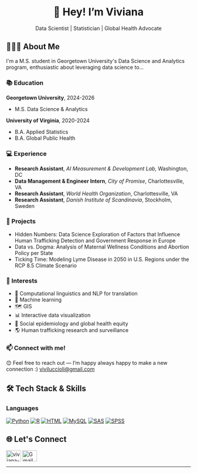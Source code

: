 
<h1 align="center">
  👋 Hey! I’m Viviana
</h1>

<p align="center">
  Data Scientist | Statistician | Global Health Advocate
</p>

## 👩🏻‍💻 About Me

I'm a M.S. student in Georgetown University's Data Science and Analytics program, enthusiastic about leveraging data science to...

### 📚 Education

**Georgetown University**, 2024-2026
- M.S. Data Science & Analytics

**University of Virginia**, 2020-2024
- B.A. Applied Statistics
- B.A. Global Public Health

### 💻 Experience

- **Research Assistant**, *AI Measurement & Development Lab*, Washington, DC
- **Data Management & Engineer Intern**, *City of Promise*, Charlottesville, VA
- **Research Assistant**, *World Health Organization*, Charlottesville, VA
- **Research Assistant**, *Danish Institute of Scandinavia*, Stockholm, Sweden

### 💼 Projects

- Hidden Numbers: Data Science Exploration of Factors that Influence Human Trafficking Detection and Government Response in Europe
- Data vs. Dogma: Analysis of Maternal Wellness Conditions and Abortion Policy per State
- Ticking Time: Modeling Lyme Disease in 2050 in U.S. Regions under the RCP 8.5 Climate Scenario


### 🧐 Interests

- 💬 Computational linguistics and NLP for translation
- 📖 Machine learning
- 🗺️ GIS
- 📊 Interactive data visualization
- 🧠 Social epidemiology and global health equity
- 🌎 Human trafficking research and surveillance


### 📫 Connect with me!
😊 Feel free to reach out — I’m happy always happy to make a new connection :) [viviluccioli@gmail.com](mailto:viviluccioli@gmail.com)


## 🛠 Tech Stack & Skills
### Languages
[![Python](https://img.shields.io/badge/Python-3776AB?style=for-the-badge&logo=python&logoColor=white)](https://www.python.org/)
[![R](https://img.shields.io/badge/R-276DC3?style=for-the-badge&logo=r&logoColor=white)](https://www.r-project.org/)
[![HTML](https://img.shields.io/badge/HTML-E34F26?style=for-the-badge&logo=html5&logoColor=white)](https://developer.mozilla.org/en-US/docs/Web/HTML)
[![MySQL](https://img.shields.io/badge/mysql-4479A1.svg?style=for-the-badge&logo=mysql&logoColor=white)](https://www.mysql.com/)
[![SAS](https://img.shields.io/badge/SAS-1C7CD6?style=for-the-badge&logo=sas&logoColor=white)](https://www.sas.com/)
[![SPSS](https://img.shields.io/badge/SPSS-052FAD?style=for-the-badge&logo=ibm&logoColor=white)](https://www.ibm.com/products/spss-statistics)



## 🌐 Let's Connect
<p align="left">
  <a href="https://www.linkedin.com/in/viviana-luccioli-45a997207/" target="blank"><img align="center" src="https://raw.githubusercontent.com/rahuldkjain/github-profile-readme-generator/master/src/images/icons/Social/linked-in-alt.svg" alt="viviana-luccioli" height="30" width="40" /></a>
  <a href="mailto:viviluccioli@gmail.com"><img align="center" src="https://raw.githubusercontent.com/maurodesouza/profile-readme-generator/master/src/assets/icons/social/gmail/default.svg" alt="Gmail" height="30" width="40" /></a>
</p>
</p>

---

